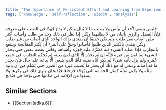 ```yaml
---
title: "The Importance of Persistent Effort and Learning from Experience"
tags: ['knowledge', 'self-reflection', 'wisdom', "analysis"]
---
```


 فليس ينبغي لأحد أن ييأس ولا يطلب ما لا يُنال ولكن لا يدع جُهدًا في الطلب على معرفة فإنَّ الفضل والرزق يأتيان من لا يطلبهما ولكن إذا نَظَر في ذلك وجد من طلب وأصاب أكثر ممَّن أصاب بغير طلب ولم يكن حقيقًا أن يقتدي بذلك الواحد الذي أصاب من غير طلب ولكن يقتدي بالكثير الذين طلبوا فأصابوا
وحقٌّ على المرء أن يُكثر المقايَسة وينتفع بالتجارب فإذا أصابه الشيء فيه مَضَرَّة عليه حَذِرَه وأشباهه وقاس بعضه ببعض حتى يحذر الشيء بما لقيَ من غيره فإنَّه إن لم يحذر إلَّا الذي لقيَ بعينه لم يُحكم التجارب في جميع عُمُره ولم يزل يأتيه شيءٌ لم يكن أتاه بعينه فأمَّا الذي ينبغي ألَّا يدعه على حال فأن يحذر ما قد أصابه وينبغي له مع ذلك أن يحذر ما يُصيب غيره من الضرر حتى يَسْلَم من أن يأتيه مِثلُه ولا يكون مَثَلُه كمثل الحمامة التي يُؤخَذ فرخاها فيُذبحان وترى ذلك في وكرها ولا يمنعها من الإقامة في مكانها حتى تؤخذ هي فتُذبح

## Similar Sections
- [[Section (adka.6)]]

